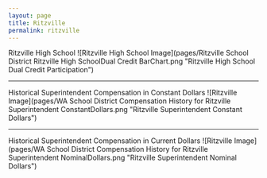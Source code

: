 ```yaml
---
layout: page
title: Ritzville
permalink: ritzville
---
```



Ritzville High School
![Ritzville High School Image](pages/Ritzville School District Ritzville High SchoolDual Credit BarChart.png "Ritzville High School Dual Credit Participation")

___

Historical Superintendent Compensation in Constant Dollars
![Ritzville Image](pages/WA School District Compensation History for Ritzville Superintendent ConstantDollars.png "Ritzville Superintendent Constant Dollars")

___

Historical Superintendent Compensation in Current Dollars
![Ritzville Image](pages/WA School District Compensation History for Ritzville Superintendent NominalDollars.png "Ritzville Superintendent Nominal Dollars")